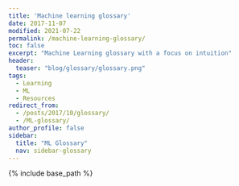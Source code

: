 ```yaml
---
title: 'Machine learning glossary'
date: 2017-11-07
modified: 2021-07-22
permalink: /machine-learning-glossary/
toc: false
excerpt: "Machine Learning glossary with a focus on intuition"
header: 
  teaser: "blog/glossary/glossary.png"
tags:
  - Learning
  - ML
  - Resources
redirect_from: 
  - /posts/2017/10/glossary/
  - /ML-glossary/
author_profile: false
sidebar:
  title: "ML Glossary"
  nav: sidebar-glossary
---
```


{% include base_path %}

<!-- 
Welcome!


What dropdown: start open

This is a collection of posts about general machine learning concepts that I use as a my personal ML glossary.

<details open>
  <summary>What</summary>
  
  <div markdown="1">
  I will try to **summarize important terms and concepts of machine learning**. The **focus is on intuition** but there will also be practical and theoretical notes. 
  
  **Target Audience,** this is for you if you:

* Have a decent understanding of a concept but **want more intuition**.
* **Knew a term, but want to refresh** your knowledge as it's hard to remember everything (that's me :sweat_smile: ).
* Need to **learn the important concepts in an efficient way**. Students cramming for an exam: that's for you :four_leaf_clover: !
</div>
</details> 
<p></p>


<div>
<details>
  <summary>Why</summary>
  
  <div markdown="1">
  Having a bad memory but being (at least considering myself to be :sweat_smile: ) a philomath who loves machine learning, I developed the habit of taking notes, then summarizing and finally making a cheat sheet for every new ML domain I encounter. There are multiple reasons I want to switch to a web-page: 

  <ul>
    <li>Paper is <b>not practical</b> and prone to loss. </li>
    <li>Thinking that someone I don't know (I'm talking about you :raising_hand: ) might read this post <b>makes me write higher quality notes</b> .</li>
    <li>I'm forever grateful to people that spend time on forums and open source projects. <b>I now want to give back to the community</b> (The contribution isn't comparable, but I have to start somewhere :innocent: ).</li>
    <li>Taking notes on a computer is a necessary step for my migration to CS :sweat_smile: .</li>
    <li>As a wise man once said: <blockquote> You do not really understand something unless you can explain it to your grandmother. <cite> - Albert Einstein </cite>
    	   </blockquote> 
    	   My grandma's are awesome :heart: but not really into ML (yet). You have thus been designated "volunteer" to temporarily replace them.</li>
  </ul> 
  </div>
</details>
</div> 

<p>
<details>
  <summary>Notation</summary>

<div markdown="1">
Keeping a uniform notation in machine learning is not easy as many sub-domains use different notations due to historical reasons. I will try using a uniform notation for all the glossary:  

* Lower case letters (a,b,c,...): scalars and functions. 
* Bold capital letters (**A**,**B**,**C** ...): matrices. 
* Bold lower case letters (**a**,**b**,**c** ...): vectors. 
* Capital letters (X,Y,Z...): either a random variable or a number of values an index can take (*e.g.* $k=1 \ldots K$) 
* Superscripts with $(n)$ (*e.g.* $x^{(n)}$) are used to denote one of the $T$ training examples. Superscripts with $(t)$ denote one of the $T$ test examples.
</div>
   
    
  
<div markdown="1">
To make it easier to search the relevant information in the Glossary here is the color coding I will be using:  


<ul style="list-style: none;">
<li class="col-xs-6"> :bulb: <span class="intuition"> Intuition </span> </li>
<li class="col-xs-6"> :wrench: <span class="practice"> Practical </span> </li>
<li class="col-xs-6"> :x: <span class="disadvantage"> Disadvantage </span> </li>
<li class="col-xs-6"> :white_check_mark: <span class="advantage"> Advantage </span> </li>
<li class="col-xs-6"> :school_satchel: <span class="example"> Example </span> </li>
<li class="col-xs-6"> :mag: <span class="note"> Side Notes </span> </li>
<li class="col-xs-6"> :wavy_dash: <span class="compare"> Compare to </span> </li>
<li style="position:relative;left:15px;"> :information_source: <span class="resources"> Resources </span><br /> </li>
</ul> 
</div>
</details>
</p>

**Disclaimer**:
* This is my **first post ever** :bowtie:, I would love to get your [feedback](#disqus_thread).
* I'm bad at spelling: **Apologies in advance** (feel free to correct me).
* **Check out the [resources](/resources/)** from where I got most of this information.
* ML sub-domains overlap **A LOT**. I will try not to make the separations too artificial. Any suggestions would be appreciated :relaxed: . Note that I separate domains both by *learning style* and by *algorithm similarity*.
* Many parts are still missing, come back soon for those.

Enough talking: prepare your popcorn and let us get going :clapper: !

This is not meant to be a post read in order, but rather used as a "cheat-sheet". Use the [table of content](#markdown-toc) or `Ctrl+f`.

todo : add an actual glossary withlinks to all the concepts and small summary -->
